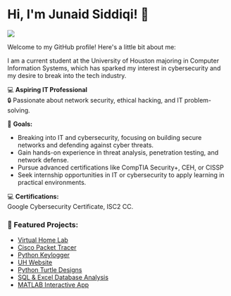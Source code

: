 # Hi, I'm Junaid Siddiqi! 👋
<a href="https://www.linkedin.com/in/jsiddiqi/"><img src="https://img.shields.io/badge/-LinkedIn-0072b1?&style=for-the-badge&logo=linkedin&logoColor=white" /></a>

Welcome to my GitHub profile! Here's a little bit about me:

I am a current student at the University of Houston majoring in Computer Information Systems, which has sparked my interest in cybersecurity and my desire to break into the tech industry.

💻 **Aspiring IT Professional**  
🔒 Passionate about network security, ethical hacking, and IT problem-solving.

🎯 **Goals:**

- Breaking into IT and cybersecurity, focusing on building secure networks and defending against cyber threats.
- Gain hands-on experience in threat analysis, penetration testing, and network defense.
- Pursue advanced certifications like CompTIA Security+, CEH, or CISSP
- Seek internship opportunities in IT or cybersecurity to apply learning in practical environments.

💻 **Certifications:**  
Google Cybersecurity Certificate, ISC2 CC.

### 📌 Featured Projects:
- [Virtual Home Lab](https://github.com/junaidsiddiqi/homelab-project)
- [Cisco Packet Tracer](https://github.com/junaidsiddiqi/packet-tracer-project)
- [Python Keylogger](https://github.com/junaidsiddiqi/python-keylogger-project)
- [UH Website](https://github.com/junaidsiddiqi/UH-cafeteria-wesbite)
- [Python Turtle Designs](https://github.com/junaidsiddiqi/python-turtle-project)
- [SQL & Excel Database Analysis](https://github.com/junaidsiddiqi/sql-database-Project)
- [MATLAB Interactive App](https://github.com/junaidsiddiqi/matlab-app-project)
